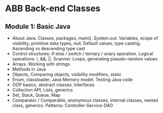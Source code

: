 # ABB Back-end Classes

## Module 1: Basic Java
- About Java. Classes, packages, main(). System.out. Variables, scope of visibility, primitive data types, null. Default values, type casting. Ascending vs descending type cast
- Control structures: if-else / switch / ternary / unary operation. Logical operations: !, &&, ||. Scanner. Loops, generating pseudo-random values 
- Arrays. Working with strings
- Methods in Java
- Objects, Comparing objects, visibility modifiers, static
- Enum, classloader, Java Memory model. Testing Java code
- OOP basics, abstract classes. Interfaces
- Collection API, Lists, generics
- Set, Stack, Queue, Map
- Comparator / Comparable, anonymous classes, internal classes, nested class, generics. Patterns: Controller-Service-DAO
